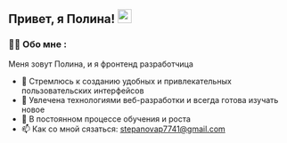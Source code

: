 
<h2>
  Привет, я Полина!
  <img src="https://media.giphy.com/media/hvRJCLFzcasrR4ia7z/giphy.gif" width="25px"/>
</h2>

### :woman_technologist: Обо мне :
Меня зовут Полина, и я фронтенд разработчица
- 🎨 Стремлюсь к созданию удобных и привлекательных пользовательских интерфейсов
- 🚀 Увлечена технологиями веб-разработки и всегда готова изучать новое
- 🌱 В постоянном процессе обучения и роста
- 📫 Как со мной сязаться: stepanovap7741@gmail.com
<!--
**Pstepanova21/Pstepanova21** is a ✨ _special_ ✨ repository because its `README.md` (this file) appears on your GitHub profile.

Here are some ideas to get you started:

- 🔭 I’m currently working on ...
- 🌱 I’m currently learning ...
- 👯 I’m looking to collaborate on ...
- 🤔 I’m looking for help with ...
- 💬 Ask me about ...
- 📫 How to reach me: ...
- 😄 Pronouns: ...
- ⚡ Fun fact: ...
-->
